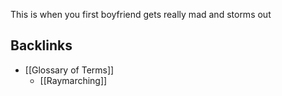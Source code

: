 This is when you first boyfriend gets really mad and storms out
## Backlinks
* [[Glossary of Terms]]
	* [[Raymarching]]

